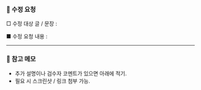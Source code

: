 <!-- google-blog/System_files/.github/pull_request_template.md -->

### 🔧 수정 요청

□ 수정 대상 글 / 문장 :



■ 수정 요청 내용 :



---

### 📝 참고 메모
- 추가 설명이나 검수자 코멘트가 있으면 아래에 적기.
- 필요 시 스크린샷 / 링크 첨부 가능.
